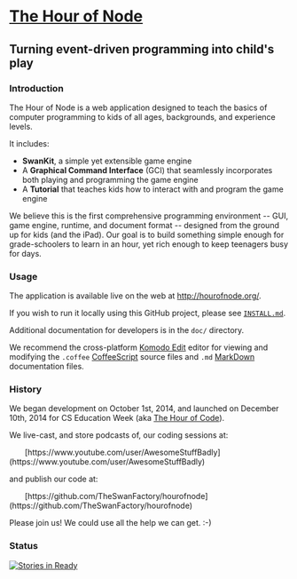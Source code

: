 
# [The Hour of Node](http://hourofnode.org)

## Turning event-driven programming into child's play

### Introduction

The Hour of Node is a web application designed to teach the basics of computer programming to kids of all ages, backgrounds, and experience levels.

It includes:

 * **SwanKit**, a simple yet extensible game engine
 * A **Graphical Command Interface** (GCI) that seamlessly incorporates both playing and programming the game engine
 * A **Tutorial** that teaches kids how to interact with and program the game engine

We believe this is the first comprehensive programming environment -- GUI, game engine, runtime, and document format -- designed from the ground up for kids (and the iPad). Our goal is to build something simple enough for grade-schoolers to learn in an hour, yet rich enough to keep teenagers busy for days.

### Usage

The application is available live on the web at http://hourofnode.org/.

If you wish to run it locally using this GitHub project, please see [`INSTALL.md`](./INSTALL.md).

Additional documentation for developers is in the `doc/` directory.

We recommend the cross-platform [Komodo Edit](https://github.com/TheSwanFactory/hourofnode/wiki/Komodo-Edit) editor for viewing and modifying the `.coffee` [CoffeeScript](https://github.com/TheSwanFactory/hourofnode/wiki/CoffeeScript) source files and `.md` [MarkDown](https://help.github.com/articles/markdown-basics/) documentation files.

### History

We began development on October 1st, 2014, and launched on December 10th, 2014 for CS Education Week (aka [The Hour of Code](http://code.org)).

We live-cast, and store podcasts of, our coding sessions at:
<p style=" text-indent: 2em;">
[https://www.youtube.com/user/AwesomeStuffBadly](https://www.youtube.com/user/AwesomeStuffBadly)

and publish our code at:
<p style=" text-indent: 2em;">
[https://github.com/TheSwanFactory/hourofnode](https://github.com/TheSwanFactory/hourofnode)

Please join us! We could use all the help we can get. :-)

### Status

[![Stories in Ready](https://badge.waffle.io/TheSwanFactory/hourofnode.png?label=ready&title=Ready)](https://waffle.io/TheSwanFactory/hourofnode)

